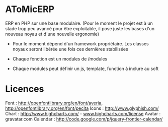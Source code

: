 AToMicERP
=========

ERP en PHP sur une base modulaire. (Pour le moment le projet est à un stade trop peu avancé pour être exploitable, il pose juste les bases d'un nouveau noyau et d'une nouvelle ergonomie)
* Pour le moment dépend d'un framework propriétaire. Les classes noyaux seront libérée une fois ces dernières stabilisées


* Chaque fonction est un modules de /modules
* Chaque modules peut définir un js, template, function à inclure au soft



Licences
==========================
Font : http://openfontlibrary.org/en/font/averia, http://openfontlibrary.org/en/font/pecita
Icons : http://www.glyphish.com/
Chart : http://www.highcharts.com/ - www.highcharts.com/license
Avatar : gravatar.com
Calendar : http://code.google.com/p/jquery-frontier-calendar/